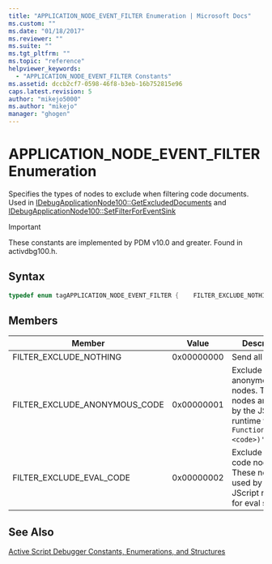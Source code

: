 ```yaml
---
title: "APPLICATION_NODE_EVENT_FILTER Enumeration | Microsoft Docs"
ms.custom: ""
ms.date: "01/18/2017"
ms.reviewer: ""
ms.suite: ""
ms.tgt_pltfrm: ""
ms.topic: "reference"
helpviewer_keywords: 
  - "APPLICATION_NODE_EVENT_FILTER Constants"
ms.assetid: dccb2cf7-0598-46f8-b3eb-16b752815e96
caps.latest.revision: 5
author: "mikejo5000"
ms.author: "mikejo"
manager: "ghogen"
---
```

# APPLICATION_NODE_EVENT_FILTER Enumeration
Specifies the types of nodes to exclude when filtering code documents. Used in [IDebugApplicationNode100::GetExcludedDocuments](../../winscript/reference/idebugapplicationnode100-getexcludeddocuments.md) and [IDebugApplicationNode100::SetFilterForEventSink](../../winscript/reference/idebugapplicationnode100-setfilterforeventsink.md)  
  
> [!IMPORTANT]
>  These constants are implemented by PDM v10.0 and greater. Found in activdbg100.h.  
  
## Syntax  
  
```cpp  
typedef enum tagAPPLICATION_NODE_EVENT_FILTER {    FILTER_EXCLUDE_NOTHING = 0,    FILTER_EXCLUDE_ANONYMOUS_CODE = 0x1,    FILTER_EXCLUDE_EVAL_CODE = 0x2} APPLICATION_NODE_EVENT_FILTER;  
```  
  
## Members  
  
|Member|Value|Description|  
|------------|-----------|-----------------|  
|FILTER_EXCLUDE_NOTHING|0x00000000|Send all events.|  
|FILTER_EXCLUDE_ANONYMOUS_CODE|0x00000001|Exclude anonymous code nodes. These nodes are used by the JScript runtime for `new Function([args,] <code>)'`.|  
|FILTER_EXCLUDE_EVAL_CODE|0x00000002|Exclude eval code nodes. These nodes are used by the JScript runtime for eval support.|  
  
## See Also  
 [Active Script Debugger Constants, Enumerations, and Structures](../../winscript/reference/active-script-debugger-constants-enumerations-and-structures.md)